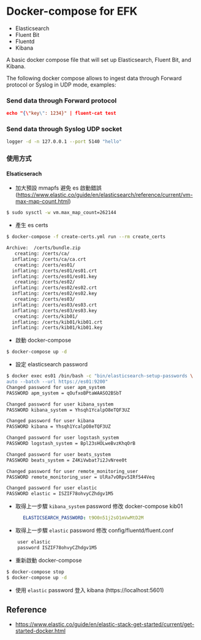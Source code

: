 # Docker-compose for EFK 
- Elasticsearch
- Fluent Bit
- Fluentd
- Kibana

A basic docker compose file that will set up Elasticsearch, Fluent Bit, and Kibana.

The following docker compose allows to ingest data through Forward protocol or Syslog in UDP mode, examples:

### Send data through Forward protocol

```json
echo "{\"key\": 1234}" | fluent-cat test
```

### Send data through Syslog UDP socket

```bash
logger -d -n 127.0.0.1 --port 5140 "hello"
```

### 使用方式

#### Elsaticserach
- 加大預設 mmapfs 避免 es 啟動錯誤 (https://www.elastic.co/guide/en/elasticsearch/reference/current/vm-max-map-count.html)
```bash
$ sudo sysctl -w vm.max_map_count=262144
```

- 產生 es certs
```bash
$ docker-compose -f create-certs.yml run --rm create_certs

Archive:  /certs/bundle.zip
   creating: /certs/ca/
  inflating: /certs/ca/ca.crt        
   creating: /certs/es01/
  inflating: /certs/es01/es01.crt    
  inflating: /certs/es01/es01.key    
   creating: /certs/es02/
  inflating: /certs/es02/es02.crt    
  inflating: /certs/es02/es02.key    
   creating: /certs/es03/
  inflating: /certs/es03/es03.crt    
  inflating: /certs/es03/es03.key    
   creating: /certs/kib01/
  inflating: /certs/kib01/kib01.crt  
  inflating: /certs/kib01/kib01.key  
```

- 啟動 docker-compose
```bash
$ docker-compose up -d
```

- 設定 elasticsearch password
```bash
$ docker exec es01 /bin/bash -c "bin/elasticsearch-setup-passwords \
auto --batch --url https://es01:9200"
Changed password for user apm_system
PASSWORD apm_system = qOufxoBPtaWAASO2BSbT

Changed password for user kibana_system
PASSWORD kibana_system = Yhsqh1YcalpO8eTQF3UZ

Changed password for user kibana
PASSWORD kibana = Yhsqh1YcalpO8eTQF3UZ

Changed password for user logstash_system
PASSWORD logstash_system = Bpl23sHOLweBvzKhqOrB

Changed password for user beats_system
PASSWORD beats_system = Z4KiVwbat7i2JvNree0t

Changed password for user remote_monitoring_user
PASSWORD remote_monitoring_user = UlRa7vORpv5IRf544Veq

Changed password for user elastic
PASSWORD elastic = ISZIF78ohvyCZhdgv1M5
```

- 取得上一步驟 `kibana_system` password 修改 docker-compose kib01
```yaml
      ELASTICSEARCH_PASSWORD: t9O0n51j2sO1mVwMtD2M
```

- 取得上一步驟 `elastic` password 修改 config/fluentd/fluent.conf
```txt
    user elastic
    password ISZIF78ohvyCZhdgv1M5
```

- 重新啟動 docker-compose
```bash
$ docker-compose stop
$ docker-compose up -d
```

- 使用 `elastic` password 登入 kibana (https://localhost:5601)

## Reference
- https://www.elastic.co/guide/en/elastic-stack-get-started/current/get-started-docker.html
